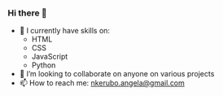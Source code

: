 ### Hi there 👋

- 🔭 I currently have skills on:
  - HTML
  - CSS
  - JavaScript
  - Python
- 👯 I’m looking to collaborate on anyone on various projects
- 📫 How to reach me: nkerubo.angela@gmail.com 

